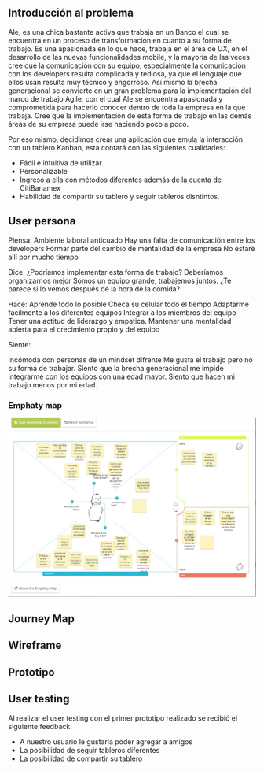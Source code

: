 ## Introducción al problema

Ale, es una chica bastante activa que trabaja en un Banco el cual se encuentra en un proceso de transformación en cuanto a su forma de trabajo. 
Es una apasionada en lo que hace, trabaja en el área de UX, en el desarrollo de las nuevas funcionalidades mobile, y la mayoría de las veces cree que la comunicación con su equipo, especialmente la comunicación con los developers resulta complicada y tediosa, ya que el lenguaje que ellos usan resulta muy técnico y engorroso. 
Así mismo la brecha generacional se convierte en un gran problema para la implementación del marco de trabajo Agile, con el cual Ale se encuentra apasionada y  comprometida para hacerlo conocer dentro de toda la empresa en la que trabaja.
Cree que la implementación de esta forma de trabajo en las demás áreas de su empresa puede irse haciendo poco a poco.

Por eso mismo, decidimos crear una aplicación que emula la interacción con un tablero Kanban, esta contará con las siguientes cualidades:

* Fácil e intuitiva de utilizar
* Personalizable
* Ingreso a ella con métodos diferentes además de la cuenta de CitiBanamex
* Habilidad de compartir su tablero y seguir tableros disntintos.


## User persona

Piensa:
Ambiente laboral anticuado
Hay una falta de comunicación entre los developers
Formar parte del cambio de mentalidad de la empresa
No estaré allí por mucho tiempo

Dice:
¿Podríamos implementar esta forma de trabajo?
Deberíamos organizarnos mejor
Somos un equipo grande, trabajemos juntos.
¿Te parece si lo vemos después de la hora de la comida?


Hace:
Aprende todo lo posible
Checa su celular todo el tiempo
Adaptarme facilmente a los diferentes equipos
Integrar a los miembros del equipo
Tener una actitud de liderazgo y empatica.
Mantener una mentalidad abierta para el crecimiento propio y del equipo

Siente:

Incómoda con personas de un mindset difrente
Me gusta el trabajo pero no su forma de trabajar.
Siento que la brecha generacional me impide integrarme con los equipos con una edad mayor.
Siento que hacen mi trabajo menos por mi edad.

### Emphaty map
<img src = "assets/image/emphatymap.jpg">

## Journey Map

## Wireframe

## Prototipo

##  User testing



Al realizar el user testing con el primer prototipo realizado se recibió el siguiente feedback:

* A nuestro usuario le gustaría poder agregar a amigos
* La posibilidad de seguir tableros diferentes
* La posibilidad de compartir su tablero


